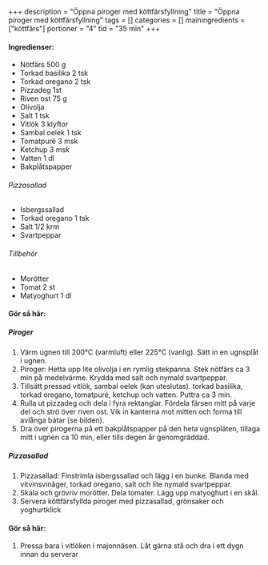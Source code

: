 +++
description = "Öppna piroger med köttfärsfyllning"
title = "Öppna piroger med köttfärsfyllning"
tags = []
categories = []
mainingredients = ["köttfärs"]
portioner = "4"
tid = "35 min"
+++

#### Ingredienser:
- Nötfärs 500 g
- Torkad basilika 2 tsk
- Torkad oregano 2 tsk
- Pizzadeg 1st
- Riven ost 75 g
- Olivolja
- Salt 1 tsk
- Vitlök 3 klyftor
- Sambal oelek 1 tsk
- Tomatpuré 3 msk
- Ketchup 3 msk
- Vatten 1 dl
- Bakplåtspapper

###### Pizzasallad
- Isbergssallad
- Torkad oregano 1 tsk
- Salt 1/2 krm
- Svartpeppar
     
###### Tillbehör
- Morötter
- Tomat 2 st
- Matyoghurt 1 dl


#### Gör så här:
##### Piroger
1. Värm ugnen till 200°C (varmluft) eller 225°C (vanlig). Sätt in en ugnsplåt i ugnen.
1. Piroger: Hetta upp lite olivolja i en rymlig stekpanna. Stek nötfärs ca 3 min på medelvärme. Krydda med salt och nymald svartpeppar.
1. Tillsätt pressad vitlök, sambal oelek (kan uteslutas). torkad basilika, torkad oregano, tomatpuré, ketchup och vatten. Puttra ca 3 min.
1. Rulla ut pizzadeg och dela i fyra rektanglar. Fördela färsen mitt på varje del och strö över riven ost. Vik in kanterna mot mitten och forma till avlånga bátar (se bilden).
1. Dra över pirogerna på ett bakplåtspapper på den heta ugnspláten, tillaga mitt i ugnen ca 10 min, eller tills degen år genomgräddad.

##### Pizzasallad
1. Pizzasallad: Finstrimla isbergssallad och lägg i en bunke. Blanda med vitvinsvinäger, torkad oregano, salt och lite nymald svartpeppar.
1. Skala och grövriv morötter. Dela tomater. Lägg upp matyoghurt i en skål.
1. Servera köttfärsfyllda piroger med pizzasallad, grönsaker och yoghurtklick


#### Gör så här:
1. Pressa bara i vitlöken i majonnäsen. Låt gärna stå och dra i ett dygn innan du serverar

